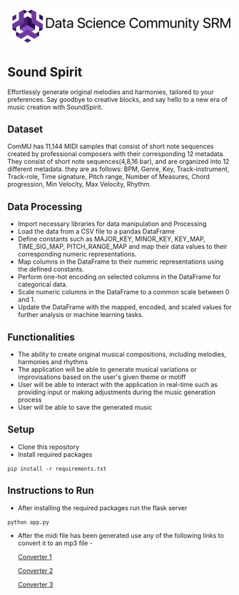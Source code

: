  ![Data Science Community](https://github.com/Data-Science-Community-SRM/template/raw/master/Header.png?raw=true)
# Sound Spirit

Effortlessly generate original melodies and harmonies, tailored to your preferences. Say goodbye to creative blocks, and say hello to a new era of music creation with SoundSpirit.

## Dataset
ComMU has 11,144 MIDI samples that consist of short note sequences created by professional composers with their corresponding 12 metadata.
They consist of short note sequences(4,8,16 bar), and are organized into 12 different metadata. they are as follows: BPM, Genre, Key, Track-instrument, Track-role, Time signature, Pitch range, Number of Measures, Chord progression, Min Velocity, Max Velocity, Rhythm.

## Data Processing
* Import necessary libraries for data manipulation and Processing
* Load the data from a CSV file to a pandas DataFrame
* Define constants such as MAJOR_KEY, MINOR_KEY, KEY_MAP, TIME_SIG_MAP, PITCH_RANGE_MAP and map their data values to their corresponding numeric representations.
* Map columns in the DataFrame to their numeric representations using the defined constants.
* Perform one-hot encoding on selected columns in the DataFrame for categorical data.
* Scale numeric columns in the DataFrame to a common scale between 0 and 1.
* Update the DataFrame with the mapped, encoded, and scaled values for further analysis or machine learning tasks.

## Functionalities
* The ability to create original musical compositions, including melodies, harmonies and rhythms
* The  application will be able to generate musical variations or improvisations based on the user's given theme or motiff
* User will be able to interact with the application in real-time such as providing input or making adjustments during the music generation process
* User will be able to save the generated music

## Setup
* Clone this repository
* Install required packages

```pip install -r requirements.txt```
    
## Instructions to Run
* After installing the required packages run the flask server

```python app.py```

* After the midi file has been generated use any of the following links to convert it to an mp3 file - 
   
   [Converter 1](https://www.zamzar.com/convert/midi-to-mp3/)
   
   [Converter 2](https://audio.online-convert.com/convert/midi-to-mp3)
   
   [Converter 3](https://converter.app/midi-to-mp3/)



     
     
